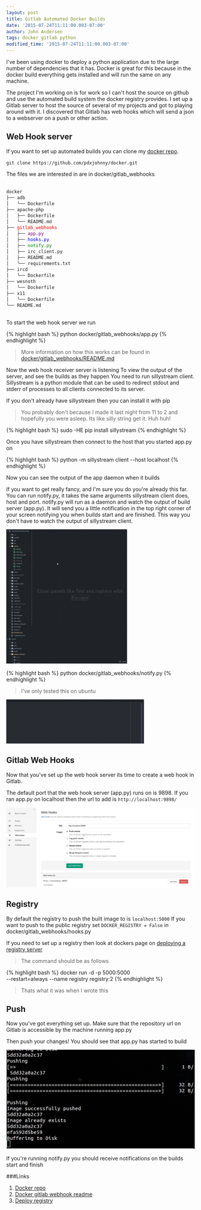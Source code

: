```yaml
---
layout: post
title: Gitlab Automated Docker Builds
date: '2015-07-24T11:11:00.003-07:00'
author: John Andersen
tags: docker gitlab python
modified_time: '2015-07-24T11:11:00.003-07:00'
---
```


I've been using docker to deploy a python application due to the
large number of dependencies that it has. Docker is great for this because
in the docker build everything gets installed and will run the same
on any machine.

The project I'm working on is for work so I can't host the source on github
and use the automated build system the docker registry provides. I set up a
Gitlab server to host the source of several of my projects and got to playing
around with it. I discovered that Gitlab has web hooks which will send a json
to a webserver on a push or other action.

Web Hook server
---

If you want to set up automated builds you can clone my [docker repo][docker-repo-url].

```
git clone https://github.com/pdxjohnny/docker.git
```

The files we are interested in are in docker/gitlab_webhooks

<pre>
<code>
docker
├── adb
│   ╰── Dockerfile
├── apache-php
│   ├── Dockerfile
│   ╰── README.md
├── <font color="red">gitlab_webhooks</font>
│   ├── <font color="purple">app.py</font>
│   ├── <font color="blue">hooks.py</font>
│   ├── <font color="green">notify.py</font>
│   ├── irc_client.py
│   ├── README.md
│   ╰── requirements.txt
├── ircd
│   ╰── Dockerfile
├── wesnoth
│   ╰── Dockerfile
├── x11
│   ╰── Dockerfile
╰── README.md
</code>
</pre>

To start the web hook server we run

{% highlight bash %}
python docker/gitlab_webhooks/app.py
{% endhighlight %}
> More information on how this works can be found in
> [docker/gitlab_webhooks/README.md][docker-gitlab-webhook-readme-url]

Now the web hook receiver server is listening
To view the output of the server, and see the builds as they happen
You need to run sillystream client. Sillystream is a python module that
can be used to redirect stdout and stderr of processes to all clients
connected to its server.

If you don't already have sillystream then you can install it with pip

> You probably don't because I made it last night from 11 to 2
> and hopefully you were asleep. Its like silly string get it. Huh huh!

{% highlight bash %}
sudo -HE pip install sillystream
{% endhighlight %}

Once you have sillystream then connect to the host that you started app.py on

{% highlight bash %}
python -m sillystream client --host localhost
{% endhighlight %}

Now you can see the output of the app daemon when it builds

If you want to get really fancy, and I'm sure you do you're already this far.
You can run notify.py, it takes the same arguments sillystream client does,
host and port. notify.py will run as a daemon and watch the output of build
server (app.py). It will send you a little notification in the top right
corner of your screen notifying you when builds start and are finished. This way you don't have to watch the output of sillystream client.

![webhook-commit](/assets/webhook_commit.gif)

{% highlight bash %}
python docker/gitlab_webhooks/notify.py
{% endhighlight %}
> I've only tested this on ubuntu

![webhook-commit](/assets/docker_build_done.gif)

Gitlab Web Hooks
---

Now that you've set up the web hook server its time to create a web hook in
Gitlab.

The default port that the web hook server (app.py) runs on is 9898.
If you ran app.py on localhost then the url to add is `http://localhost:9898/`

![gitlab-webhook-setup](/assets/gitlab_webhook_setup.png)

Registry
---

By default the registry to push the built image to is `localhost:5000`
If you want to push to the public registry set `DOCKER_REGISTRY = False`
in docker/gitlab_webhooks/hooks.py

If you need to set up a registry then look at dockers page on [deploying a registry server][deploy-reg-url]

> The command should be as follows

{% highlight bash %}
docker run -d -p 5000:5000 \
  --restart=always --name registry registry:2
{% endhighlight %}
> Thats what it was when I wrote this

Push
---

Now you've got everything set up. Make sure that the repository url on Gitlab
is accessible by the machine running app.py

Then push your changes! You should see that app.py has started to build

![sillystream-docker](https://raw.githubusercontent.com/pdxjohnny/sillystream/master/examples/docker.gif)

If you're running notify.py you should receive notifications on the builds
start and finish

###Links
1. [Docker repo][docker-repo-url]
2. [Docker gitlab webhook readme][docker-gitlab-webhook-readme-url]
3. [Deploy registry][deploy-reg-url]

[docker-repo-url]: https://github.com/pdxjohnny/docker.git
[docker-gitlab-webhook-readme-url]: https://github.com/pdxjohnny/docker/tree/master/gitlab_webhooks/README.md
[deploy-reg-url]: https://docs.docker.com/registry/deploying/
